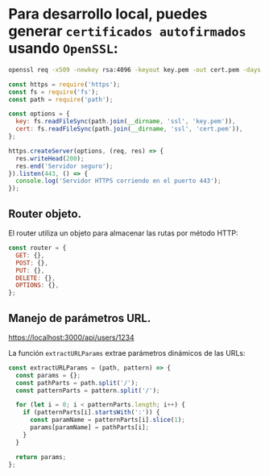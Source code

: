 
<!--

* Certificados: hace falta esto para el servidor:
* Para desarrollo local, puedes generar certificados autofirmados usando OpenSSL:

-->

# Para desarrollo local, puedes generar `certificados autofirmados` usando `OpenSSL`:

```bash
openssl req -x509 -newkey rsa:4096 -keyout key.pem -out cert.pem -days 365 -nodes
```

```js
const https = require('https');
const fs = require('fs');
const path = require('path');

const options = {
  key: fs.readFileSync(path.join(__dirname, 'ssl', 'key.pem')),
  cert: fs.readFileSync(path.join(__dirname, 'ssl', 'cert.pem')),
};

https.createServer(options, (req, res) => {
  res.writeHead(200);
  res.end('Servidor seguro');
}).listen(443, () => {
  console.log('Servidor HTTPS corriendo en el puerto 443');
});
```

## Router objeto.

El router utiliza un objeto para almacenar las rutas por método HTTP:

```javascript
const router = {
  GET: {},
  POST: {},
  PUT: {},
  DELETE: {},
  OPTIONS: {},
};
```

## Manejo de parámetros URL.

<https://localhost:3000/api/users/1234>

La función `extractURLParams` extrae parámetros dinámicos de las URLs:

```javascript
const extractURLParams = (path, pattern) => {
  const params = {};
  const pathParts = path.split('/');
  const patternParts = pattern.split('/');

  for (let i = 0; i < patternParts.length; i++) {
    if (patternParts[i].startsWith(':')) {
      const paramName = patternParts[i].slice(1);
      params[paramName] = pathParts[i];
    }
  }

  return params;
};
```
